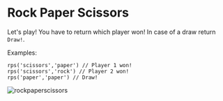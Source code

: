 # Rock Paper Scissors

Let's play! You have to return which player won! In case of a draw return `Draw!`.

Examples:

```
rps('scissors','paper') // Player 1 won!
rps('scissors','rock') // Player 2 won!
rps('paper','paper') // Draw!
```

![rockpaperscissors](http://i.imgur.com/aimOQVX.png)
